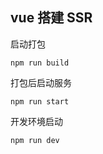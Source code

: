 ## vue 搭建 SSR

启动打包

```
npm run build
```

打包后启动服务

```
npm run start
```

开发环境启动

```
npm run dev
```

